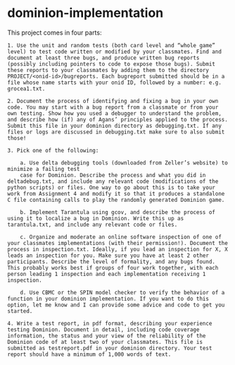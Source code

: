 # dominion-implementation

This project comes in four parts:

	1. Use the unit and random tests (both card level and “whole game” level) to test code written or modified by your classmates. Find and document at least three bugs, and produce written bug reports (possibly including pointers to code to expose those bugs). Submit these reports to your classmates by adding them to the directory PROJECT/<onid-id>/bugreports. Each bugreport submitted should be in a file whose name starts with your onid ID, followed by a number: e.g. grocea1.txt.
	
	2. Document the process of identifying and fixing a bug in your own code. You may start with a bug report from a classmate or from your own testing. Show how you used a debugger to understand the problem, and describe how (if) any of Agans’ principles applied to the process. Submit this file in your dominion directory as debugging.txt. If any files or logs are discussed in debugging.txt make sure to also submit those!
	
	3. Pick one of the following:
		
		a. Use delta debugging tools (downloaded from Zeller’s website) to minimize a failing test
		case for Dominion. Describe the process and what you did in deltadebug.txt, and include any relevant code (modifications of the python scripts) or files. One way to go about this is to take your work from Assignment 4 and modify it so that it produces a standalone C file containing calls to play the randomly generated Dominion game.
		
		b. Implement Tarantula using gcov, and describe the process of using it to localize a bug in Dominion. Write this up as tarantula.txt, and include any relevant code or files.
		
		c. Organize and moderate an online software inspection of one of your classmates implementations (with their permission!). Document the process in inspection.txt. Ideally, if you lead an inspection for X, X leads an inspection for you. Make sure you have at least 2 other participants. Describe the level of formality, and any bugs found. This probably works best if groups of four work together, with each person leading 1 inspection and each implementation receiving 1 inspection.
		
		d. Use CBMC or the SPIN model checker to verify the behavior of a function in your dominion implementation. If you want to do this option, let me know and I can provide some advice and code to get you started.

	4. Write a test report, in pdf format, describing your experience testing Dominion. Document in detail, including code coverage information, the status and your view of the reliability of the Dominion code of at least two of your classmates. This file is submitted as testreport.pdf in your dominion directory. Your test report should have a minimum of 1,000 words of text.